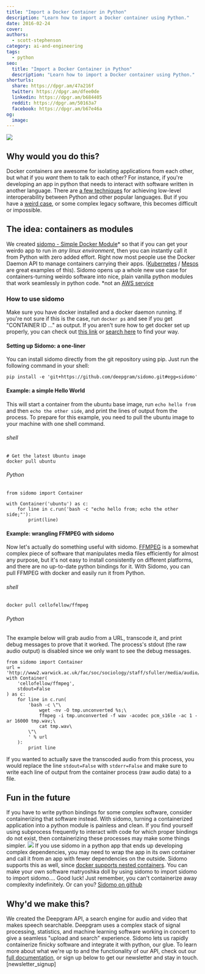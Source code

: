 ```yaml
---
title: "Import a Docker Container in Python"
description: "Learn how to import a Docker container using Python."
date: 2016-02-24
cover: 
authors:
  - scott-stephenson
category: ai-and-engineering
tags:
  - python
seo:
  title: "Import a Docker Container in Python"
  description: "Learn how to import a Docker container using Python."
shorturls:
  share: https://dpgr.am/47a216f
  twitter: https://dpgr.am/dfee0de
  linkedin: https://dpgr.am/b684405
  reddit: https://dpgr.am/50163a7
  facebook: https://dpgr.am/b67e46a
og:
  image: 
---
```


![](/wp-content/uploads/2016/02/Screen-Shot-2016-02-23-at-11-29-48-AM.png)

## Why would you do this?

Docker containers are awesome for isolating applications from each other, but what if you _want_ them to talk to each other? For instance, if you're developing an app in python that needs to interact with software written in another language. There are [a few techniques](https://wiki.python.org/moin/IntegratingPythonWithOtherLanguages) for achieving low-level interoperability between Python and other popular languages. But if you have a [weird case](http://stackoverflow.com/questions/546160/what-is-erlang-written-in?answertab=votes#tab-top), or some complex legacy software, this becomes difficult or impossible.

## The idea: containers as modules

We created [sidomo - Simple Docker Module](https://github.com/deepgram/sidomo)* so that if you can get your weirdo app to run in _any linux environment_, then you can instantly call it from Python with zero added effort. Right now most people use the Docker Daemon API to manage containers carrying their apps. ([Kubernetes](http://kubernetes.io/) / [Mesos](http://mesos.apache.org/) are great examples of this). Sidomo opens up a whole new use case for containers-turning weirdo software into nice, plain vanilla python modules that work seamlessly in python code. *not an [AWS service](https://www.expeditedssl.com/aws-in-plain-english)

### How to use sidomo

Make sure you have docker installed and a docker daemon running. If you're not sure if this is the case, run `docker ps` and see if you get "CONTAINER ID ..." as output. If you aren't sure how to get docker set up properly, you can check out [this link](https://docs.docker.com/engine/installation/) or [search here](https://www.google.com/search?q=install+docker) to find your way.

#### Setting up Sidomo: a one-liner

You can install sidomo directly from the git repository using pip. Just run the following command in your shell:

    pip install -e 'git+https://github.com/deepgram/sidomo.git#egg=sidomo'  

#### Example: a simple Hello World

This will start a container from the ubuntu base image, run `echo hello from` and then `echo the other side`, and print the lines of output from the process. To prepare for this example, you need to pull the ubuntu image to your machine with one shell command.

###### shell

    # Get the latest Ubuntu image
    docker pull ubuntu  

###### Python

    from sidomo import Container

    with Container('ubuntu') as c:  
        for line in c.run('bash -c "echo hello from; echo the other side;"'):
            print(line)

#### Example: wrangling FFMPEG with sidomo

Now let's actually do something useful with sidomo. [FFMPEG](https://www.ffmpeg.org/) is a somewhat complex piece of software that manipulates media files efficiently for almost any purpose, but it's not easy to install consistently on different platforms, and there are no up-to-date python bindings for it. With Sidomo, you can pull FFMPEG with docker and easily run it from Python.

###### shell

    docker pull cellofellow/ffmpeg  

###### Python

The example below will grab audio from a URL, transcode it, and print debug messages to prove that it worked. The process's stdout (the raw audio output) is disabled since we only want to see the debug messages.

    from sidomo import Container  
    url = 'http://www2.warwick.ac.uk/fac/soc/sociology/staff/sfuller/media/audio/9_minutes_on_epistemology.mp3'  
    with Container(  
        'cellofellow/ffmpeg',
        stdout=False
    ) as c:
        for line in c.run(
            'bash -c \"\
                wget -nv -O tmp.unconverted %s;\
                ffmpeg -i tmp.unconverted -f wav -acodec pcm_s16le -ac 1 -ar 16000 tmp.wav;\
                cat tmp.wav\
            \"\
            ' % url
        ):
            print line

If you wanted to actually save the transcoded audio from this process, you would replace the line `stdout=False` with `stderr=False` and make sure to write each line of output from the container process (raw audio data) to a file.

<whitepaperpromo whitepaper="latest"></whitepaperpromo>



## Fun in the future

If you have to write python bindings for some complex software, consider containerizing that software instead. With sidomo, turning a containerized application into a python module is painless and clean. If you find yourself using subprocess frequently to interact with code for which proper bindings do not exist, then containerizing these processes may make some things simpler. ![](http://www.adweek.com/socialtimes/files/2014/01/twitter-nesting-dolls.jpg) If you use sidomo in a python app that ends up developing complex dependencies, you may need to wrap the app in its own container and call it from an app with fewer dependencies on the outside. Sidomo supports this as well, since [docker supports nested containers](https://blog.docker.com/2013/09/docker-can-now-run-within-docker/). You can make your own software matryoshka doll by using sidomo to import sidomo to import sidomo.... Good luck! Just remember, you can't containerize away complexity indefinitely. Or can you? [Sidomo on github](https://github.com/deepgram/sidomo)

## Why'd we make this?

We created the Deepgram API, a search engine for audio and video that makes speech searchable. Deepgram uses a complex stack of signal processing, statistics, and machine learning software working in concert to give a seamless "upload and search" experience. Sidomo lets us rapidly containerize finicky software and integrate it with python, our glue. To learn more about what we're up to and the functionality of our API, check out our [full documentation](https://developers.deepgram.com/documentation/), or sign up below to get our newsletter and stay in touch. [newsletter_signup]
